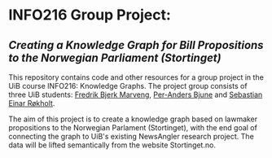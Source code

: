 # INFO216 Group Project:
## <i>Creating a Knowledge Graph for Bill Propositions to the Norwegian Parliament (Stortinget)</i>

This repository contains code and other resources for a group project in the UiB course INFO216: Knowledge Graphs. 
The project group consists of three UiB students: [Fredrik Bjerk Marveng](https://github.com/FredrikMarveng), [Per-Anders Bjune](https://github.com/Per-Anders) and [Sebastian Einar Røkholt](https://github.com/SebastianRokholt).

The aim of this project is to create a knowledge graph based on lawmaker propositions to the Norwegian Parlament (Stortinget), with 
the end goal of connecting the graph to UiB's existing NewsAngler research project. 
The data will be lifted semantically from the website Stortinget.no.
